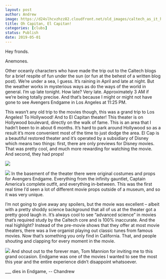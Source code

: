 ```yaml
---
layout: post
author: Andrew
image: https://d24slhcvzhzz82.cloudfront.net/old_images/caltech_as_it_happens/6a0105349b8251970b0240a4a740c9200b.jpg
title: Oh Capitan, El Capitan!
categories: [clubs]
status: Publish
date: 2019-05-01
---
```


Hey fronds.

Anemones.

Other oceanly characters who have made the trip out to the Caltech blogs for a brief respite of fun under the sun (or fun at the behest of a written blog post). We’re under a sea, I guess. It’s raining in April and late at night. But the weather works in mysterious ways as do the ways of the world in general. I’m up late tonight. How late? Very late. Approximately 3 AM if we’re being totally precise. And that’s because I might or might not have gone to see Avengers Endgame in Los Angeles at 11:25 PM.

This wasn’t any old trip to the movies though, this was a grand trip to Los Angeles! To Hollywood! And to El Capitan theater! This theater is on Hollywood boulevard, directly on the walk of fame. This is an area that I hadn’t been to in about 6 months. It’s hard to park around Hollywood so as a result it’s more convenient most of the time to just dodge the area. El Cap is a beautiful restored theater and it’s operated by a subsidiary of Disney which means two things: first, there are only previews for Disney movies. That was pretty cool, and much more rewarding for watching the movie. And second, they had props!


![](https://d24slhcvzhzz82.cloudfront.net/old_images/caltech_as_it_happens/6a0105349b8251970b0240a482a2e2200d.jpg)

![](https://d24slhcvzhzz82.cloudfront.net/old_images/caltech_as_it_happens/6a0105349b8251970b0240a482a2f7200d.jpg)
In the basement of the theater there were original costumes and props for Avengers Endgame. Everything from the infinity gauntlet, Captain America’s complete outfit, and everything in-between. This was the first real time I’d seen a lot of different movie props outside of a museum, and so it was very unique.

I’m not going to give away any spoilers, but the movie was excellent – albeit with a pretty shoddy science background that all of us at the theater got a pretty good laugh in. It’s always cool to see “advanced science” in movies that’s required study by the Caltech core and is 100% inaccurate. And the real highlight? Instead of the pre-movie shows that they offer at most movie theaters, there was a live organist playing out classic tunes from famous movies. Now that’s something you only find in California. That, and people shouting and clapping for every moment in the movie.


![](https://d24slhcvzhzz82.cloudfront.net/old_images/caltech_as_it_happens/6a0105349b8251970b0240a4a740d3200b.jpg)
And shout out to the forever man, Tom Mannion for inviting me to this grand occasion. Endgame was one of the movies I wanted to see the most this year and the entire experience didn’t disappoint whatsoever.

___ dies in Endgame,
-- Chandrew

